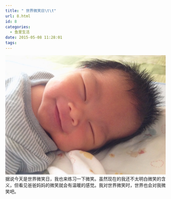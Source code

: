 ```yaml
---
title: " 世界微笑日\t\t"
url: 8.html
id: 8
categories:
  - 鱼里生活
date: 2015-05-08 11:28:01
tags:
---
```


[![](../../images//2017/09/IMG_1227.jpg)](../../images//2017/09/IMG_1227.jpg) 据说今天是世界微笑日，我也来练习一下微笑。虽然现在的我还不太明白微笑的含义，但看见爸爸妈妈的微笑就会有温暖的感觉。我对世界微笑时，世界也会对我微笑吧。